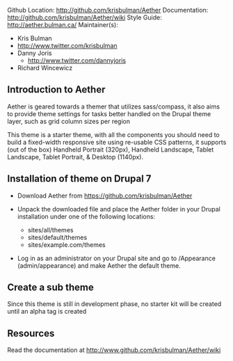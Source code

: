   Github Location: http://github.com/krisbulman/Aether
  Documentation:   http://github.com/krisbulman/Aether/wiki
  Style Guide:     http://aether.bulman.ca/
  Maintainer(s):

* Kris Bulman
 * http://www.twitter.com/krisbulman
* Danny Joris
  * http://www.twitter.com/dannyjoris
* Richard Wincewicz

Introduction to Aether
------------------------

Aether is geared towards a themer that utilizes sass/compass, it also aims to provide theme settings
for tasks better handled on the Drupal theme layer, such as grid column sizes per region

This theme is a starter theme, with all the components you should need to build a fixed-width responsive site using re-usable CSS patterns, it supports (out of the box) Handheld Portrait (320px), Handheld Landscape, Tablet Landscape, Tablet Portrait, & Desktop (1140px).

Installation of theme on Drupal 7
------------------------

- Download Aether from https://github.com/krisbulman/Aether
- Unpack the downloaded file and place the Aether folder in your Drupal installation under
  one of the following locations:

    * sites/all/themes
    * sites/default/themes
    * sites/example.com/themes

- Log in as an administrator on your Drupal site and go to
  /Appearance (admin/appearance) and make Aether the default theme.

Create a sub theme
------------------
Since this theme is still in development phase, no starter kit will be created until an alpha tag is created

Resources
---------

Read the documentation at http://www.github.com/krisbulman/Aether/wiki
